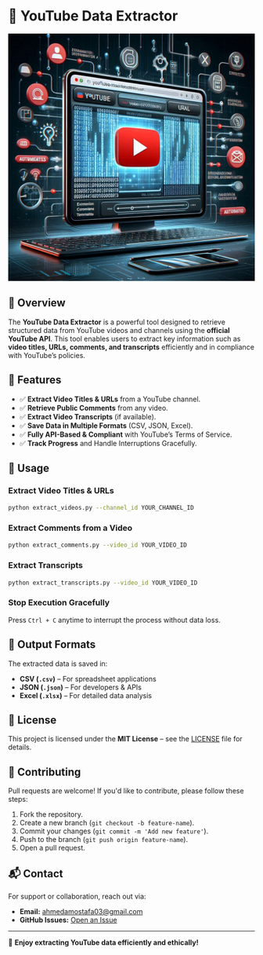 # 📌 YouTube Data Extractor

![YouTube Data Extractor](_5af63e2e-c85f-4c9e-8e8b-7ea0960c7463.jpg)

## 🎯 Overview
The **YouTube Data Extractor** is a powerful tool designed to retrieve structured data from YouTube videos and channels using the **official YouTube API**. This tool enables users to extract key information such as **video titles, URLs, comments, and transcripts** efficiently and in compliance with YouTube’s policies.

## 🚀 Features
- ✅ **Extract Video Titles & URLs** from a YouTube channel.
- ✅ **Retrieve Public Comments** from any video.
- ✅ **Extract Video Transcripts** (if available).
- ✅ **Save Data in Multiple Formats** (CSV, JSON, Excel).
- ✅ **Fully API-Based & Compliant** with YouTube’s Terms of Service.
- ✅ **Track Progress** and Handle Interruptions Gracefully.

## 🏃 Usage
### Extract Video Titles & URLs
```bash
python extract_videos.py --channel_id YOUR_CHANNEL_ID
```

### Extract Comments from a Video
```bash
python extract_comments.py --video_id YOUR_VIDEO_ID
```

### Extract Transcripts
```bash
python extract_transcripts.py --video_id YOUR_VIDEO_ID
```

### Stop Execution Gracefully
Press `Ctrl + C` anytime to interrupt the process without data loss.

## 📂 Output Formats
The extracted data is saved in:
- **CSV (`.csv`)** – For spreadsheet applications
- **JSON (`.json`)** – For developers & APIs
- **Excel (`.xlsx`)** – For detailed data analysis

## 📜 License
This project is licensed under the **MIT License** – see the [LICENSE](LICENSE) file for details.

## 🤝 Contributing
Pull requests are welcome! If you'd like to contribute, please follow these steps:
1. Fork the repository.
2. Create a new branch (`git checkout -b feature-name`).
3. Commit your changes (`git commit -m 'Add new feature'`).
4. Push to the branch (`git push origin feature-name`).
5. Open a pull request.

## 📬 Contact
For support or collaboration, reach out via:
- **Email:** ahmedamostafa03@gmail.com
- **GitHub Issues:** [Open an Issue](https://github.com/MatMan04/Extract-Transcript/issues)

---

🚀 **Enjoy extracting YouTube data efficiently and ethically!**
 
